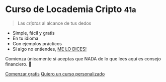 # Curso de Locademia Cripto <small>41a</small>

>Las _criptos_ al alcance de tus dedos

- Simple, fácil y gratis
- En tu idioma
- Con ejemplos prácticos
- Si algo no entiendes, [ME LO DICES!](https://t.me/waLddo)

Comienza únicamente si aceptas que NADA de lo que lees aquí es consejo financiero. 🧉

[Comenzar gratis](#curso)
[Quiero un curso personalizado](https://www.locademiacripto.com/p/cursos.html)
